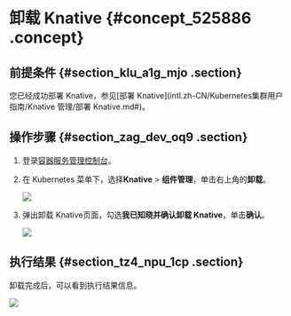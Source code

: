 # 卸载 Knative {#concept_525886 .concept}

## 前提条件 {#section_klu_a1g_mjo .section}

您已经成功部署 Knative，参见[部署 Knative](intl.zh-CN/Kubernetes集群用户指南/Knative 管理/部署 Knative.md#)。

## 操作步骤 {#section_zag_dev_oq9 .section}

1.  登录[容器服务管理控制台](https://cs.console.aliyun.com/)。
2.  在 Kubernetes 菜单下，选择**Knative** \> **组件管理**，单击右上角的**卸载**。

    ![](http://static-aliyun-doc.oss-cn-hangzhou.aliyuncs.com/assets/img/474491/156464553148911_zh-CN.png)

3.  弹出卸载 Knative页面，勾选**我已知晓并确认卸载 Knative**，单击**确认**。

    ![](http://static-aliyun-doc.oss-cn-hangzhou.aliyuncs.com/assets/img/474491/156464553148912_zh-CN.png)


## 执行结果 {#section_tz4_npu_1cp .section}

卸载完成后，可以看到执行结果信息。

![](http://static-aliyun-doc.oss-cn-hangzhou.aliyuncs.com/assets/img/474491/156464553148913_zh-CN.png)

